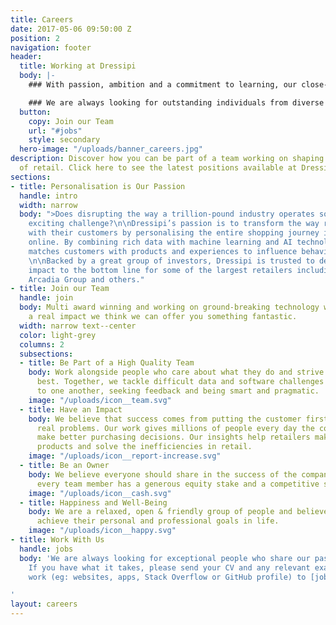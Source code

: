 ```yaml
---
title: Careers
date: 2017-05-06 09:50:00 Z
position: 2
navigation: footer
header:
  title: Working at Dressipi
  body: |-
    ### With passion, ambition and a commitment to learning, our close-knit team support, challenge and inspire each other every day.

    ### We are always looking for outstanding individuals from diverse backgrounds, who want to be part of our fantastic team and shape the future of retail.
  button:
    copy: Join our Team
    url: "#jobs"
    style: secondary
  hero-image: "/uploads/banner_careers.jpg"
description: Discover how you can be part of a team working on shaping the future
  of retail. Click here to see the latest positions available at Dressipi.
sections:
- title: Personalisation is Our Passion
  handle: intro
  width: narrow
  body: ">Does disrupting the way a trillion-pound industry operates sound like an
    exciting challenge?\n\nDressipi’s passion is to transform the way retailers engage
    with their customers by personalising the entire shopping journey instore and
    online. By combining rich data with machine learning and AI technology, Dressipi
    matches customers with products and experiences to influence behavior at scale.
    \n\nBacked by a great group of investors, Dressipi is trusted to deliver real
    impact to the bottom line for some of the largest retailers including John Lewis,
    Arcadia Group and others."
- title: Join our Team
  handle: join
  body: Multi award winning and working on ground-breaking technology which is having
    a real impact we think we can offer you something fantastic.
  width: narrow text--center
  color: light-grey
  columns: 2
  subsections:
  - title: Be Part of a High Quality Team
    body: Work alongside people who care about what they do and strive to do their
      best. Together, we tackle difficult data and software challenges by listening
      to one another, seeking feedback and being smart and pragmatic.
    image: "/uploads/icon__team.svg"
  - title: Have an Impact
    body: We believe that success comes from putting the customer first and solving
      real problems. Our work gives millions of people every day the confidence to
      make better purchasing decisions. Our insights help retailers make better quality
      products and solve the inefficiencies in retail.
    image: "/uploads/icon__report-increase.svg"
  - title: Be an Owner
    body: We believe everyone should share in the success of the company. That's why
      every team member has a generous equity stake and a competitive salary.
    image: "/uploads/icon__cash.svg"
  - title: Happiness and Well-Being
    body: We are a relaxed, open & friendly group of people and believe everyone can
      achieve their personal and professional goals in life.
    image: "/uploads/icon__happy.svg"
- title: Work With Us
  handle: jobs
  body: 'We are always looking for exceptional people who share our passion for personalisation.
    If you have what it takes, please send your CV and any relevant examples of previous
    work (eg: websites, apps, Stack Overflow or GitHub profile) to [jobs@dressipi.com](mailto:jobs@dressipi.com).

'
layout: careers
---
```


